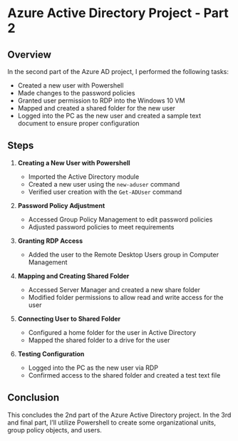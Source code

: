 # Azure Active Directory Project - Part 2

## Overview
In the second part of the Azure AD project, I performed the following tasks:

- Created a new user with Powershell
- Made changes to the password policies
- Granted user permission to RDP into the Windows 10 VM
- Mapped and created a shared folder for the new user
- Logged into the PC as the new user and created a sample text document to ensure proper configuration

## Steps
1. **Creating a New User with Powershell**
   - Imported the Active Directory module
   - Created a new user using the `new-aduser` command
   - Verified user creation with the `Get-ADUser` command

2. **Password Policy Adjustment**
   - Accessed Group Policy Management to edit password policies
   - Adjusted password policies to meet requirements

3. **Granting RDP Access**
   - Added the user to the Remote Desktop Users group in Computer Management

4. **Mapping and Creating Shared Folder**
   - Accessed Server Manager and created a new share folder
   - Modified folder permissions to allow read and write access for the user

5. **Connecting User to Shared Folder**
   - Configured a home folder for the user in Active Directory
   - Mapped the shared folder to a drive for the user

6. **Testing Configuration**
   - Logged into the PC as the new user via RDP
   - Confirmed access to the shared folder and created a test text file

## Conclusion
This concludes the 2nd part of the Azure Active Directory project. In the 3rd and final part, I’ll utilize Powershell to create some organizational units, group policy objects, and users.
